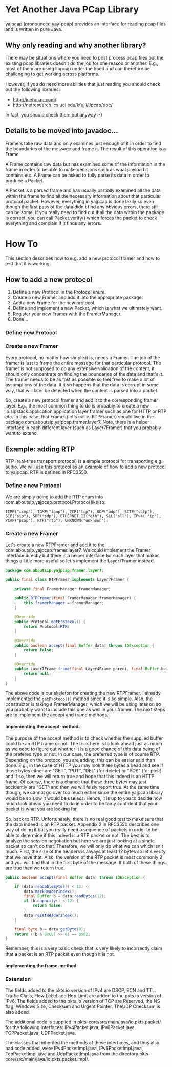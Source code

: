 # Yet Another Java PCap Library

yajpcap (pronounced yay-pcap) provides an interface for reading pcap files and is written in pure Java. 

## Why only reading and why another library?

There may be situations where you need to post process pcap files but the existing pcap libraries doesn't do the job for one reason or another. E.g., most of them are using libpcap under the hood and can therefore be challenging to get working across platforms.

However, if you do need more abilities that just reading you should check out the following libraries:

* http://jnetpcap.com/
* http://netresearch.ics.uci.edu/kfujii/Jpcap/doc/

In fact, you should check them out anyway :-)

## Details to be moved into javadoc...

Framers take raw data and only examines just enough of it in order to find the boundaries of the message and frame it. The result of this operation is a Frame.

A Frame contains raw data but has examined some of the information in the frame in order to be able to make decisions such as what payload it contains etc. A Frame can be asked to fully parse its data in order to produce a Packet.

A Packet is a parsed frame and has usually partially examined all the data within the frame to find all the necessary information about that particular protocol packet. However, everything in yajpcap is done lazily so even though the first pass of the data didn't find any obvious errors, there still can be some. If you really need to find out if all the data within the package is correct, you can call Packet.verify() which forces the packet to check everything and complain if it finds any errors.

# How To

This section describes how to e.g. add a new protocol framer and how to test that it is working.

## How to add a new protocol

1. Define a new Protocol in the Protocol enum.
1. Create a new Framer and add it into the appropriate package.
1. Add a new Frame for the new protocol.
1. Define and implement a new Packet, which is what we ultimately want.
1. Register your new Framer with the FramerManager.
1. Done...


### Define new Protocol


### Create a new Framer

Every protocol, no matter how simple it is, needs a Framer. The job of the framer is just to frame the entire message for that particular protocol. The framer is not supposed to do any extensive validation of the content, it should only concentrate on finding the boundaries of the data and that's it. The framer needs to be as fast as possible so feel free to make a lot of assumptions of the data. If it so happens that the data is corrupt in some way, that will later be detected when the content is parsed into a packet.

So, create a new protocol framer and add it to the corresponding framer layer. E.g., the most common thing to do is probably to create a new io.sipstack.application.application layer framer such as one for HTTP or RTP etc. In this case, that Framer (let's call is RTPFramer) should live in the package com.aboutsip.yajpcap.framer.layer7. Note, there is a helper interface in each different layer (such as Layer7Framer) that you probably want to extend.

## Example: adding RTP

RTP (real-time transport protocol) is a simple protocol for transporting e.g. audio. We will use this protocol as an example of how to add a new protocol to yajpcap. RTP is defined in RFC3550.

### Define a new Protocol

We are simply going to add the RTP enum into com.aboutsip.yajpcap.protocol.Protocol like so:

	ICMP("icmp"), IGMP("igmp"), TCP("tcp"), UDP("udp"), SCTP("sctp"), SIP("sip"), SDP("sdp"), ETHERNET_II("eth"), SLL("sll"), IPv4( "ip"), PCAP("pcap"), RTP("rtp"), UNKNOWN("unknown");


### Create a new Framer

Let's create a new RTPFramer and add it to the com.aboutsip.yajpcap.framer.layer7. We could implement the Framer interface directly but there is a helper interface for each layer that makes things a little more useful so let's implement the Layer7Framer instead.

``` java
package com.aboutsip.yajpcap.framer.layer7;

public final class RTPFramer implements Layer7Framer {

    private final FramerManager framerManager;

    public RTPFramer(final FramerManager framerManager) {
        this.framerManager = framerManager;
    }

    @Override
    public Protocol getProtocol() {
        return Protocol.RTP;
    }

    @Override
    public boolean accept(final Buffer data) throws IOException {
        return false;
    }

    @Override
    public Layer7Frame frame(final Layer4Frame parent, final Buffer buffer) throws IOException {
        return null;
    }
}
```

The above code is our skeleton for creating the new RTPFramer. I already implemented the ```getProtocol()``` method since it is so simple. Also, the constructor is taking a FramerManager, which we will be using later on so you probably want to include this one as well in your framer. The next steps are to implement the accept and frame methods.

#### Implementing the accept-method.

The purpose of the accept method is to check whether the supplied buffer could be an RTP frame or not. The trick here is to look ahead just as much as we need to figure out whether it is a good chance of this data being of the prefered type or not. In our case, the preferred type is of course RTP. Depending on the protocol you are adding, this can be easier said than done. E.g., in the case of HTTP  you may look three bytes a head and see if those bytes either are "GET", "PUT", "DEL" (for delete) or "POS" (for post) and if so, then we will return true and hope that this indeed is an HTTP frame. Of course, there is a chance that these three bytes may just accidently are "GET" and then we will falsly report true. At the same time though, we cannot go over too much either since the entire yajpcap library would be so slow it would be useless. Hence, it is up to you to decide how much look ahead you need to do in order to be fairly confident that your packet is what you are looking for.

So, back to RTP.  Unfortunately, there is no real good test to make sure that the data indeed is an RTP packet. Appendix 2 in RFC3550 describes one way of doing it but you really need a sequence of packets in order to be able to determine if this indeed is a RTP packet or not. The best is to analyze the session negotiation but here we are just looking at a single packet so can't do that. Therefore, we will only do what we can which isn't much. First, the size of the headers is always at least 12 bytes so let's verify that we have that. Also, the version of the RTP packet is most commonly 2 and you will find that in the first byte of the message. If both of these things are true then we return true.

``` java
public boolean accept(final Buffer data) throws IOException {

    if (data.readableBytes() < 12) {
        data.markReaderIndex();
        final Buffer b = data.readBytes(12);
        if (b.capacity() < 12) {
            return false;
        }
        data.resetReaderIndex();
    }

    final byte b = data.getByte(0);
    return ((b & 0xC0) >> 6) == 0x02;
}
```
Remember, this is a very basic check that is very likely to incorrectly claim that a packet is an RTP packet even though it is not. 

#### Implementing the frame-method.

### Extension

The fields added to the pkts.io version of IPv4 are DSCP, ECN and TTL. Traffic Class, Flow Label and Hop Limit are added to the pkts.io version of IPv6. The fields added to the pkts.io version of TCP are Reserved, the NS flag, Windows Size, Checksum and Urgent Pointer. TheUDP Checksum is also added. 

The additional code is supplied in pkts-core/src/main/java/io.pkts.packet/ for the following interfaces: IPv4Packet.java, IPv6Packet.java, TCPPacket.java, UDPPacket.java. 

The classes that inherited the methods of these interfaces, and thus also had code added,
were IPv4PacketImpl.java, IPv6PacketImpl.java, TcpPacketImpl.java and UdpPacketImpl.java from the directory pkts-core/src/main/java/io.pkts.packet.impl/.


